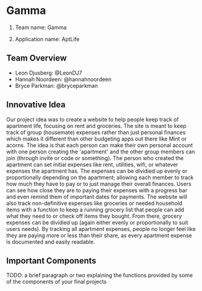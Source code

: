 # Gamma

1. Team name: Gamma

2. Application name: AptLife 

## Team Overview

- Leon Djusberg: @LeonDJ7
- Hannah Noordeen: @hannahnoordeen
- Bryce Parkman: @bryceparkman

## Innovative Idea

Our project idea was to create a website to help people keep track of apartment life, focusing on rent and groceries. The site is meant to keep track of group (housemate) expenses rather than just personal finances which makes it different than other budgeting apps out there like Mint or acorns. The idea is that each person can make their own personal account with one person creating the 'apartment' and the other group members can join (through invite or code or something). The person who created the apartment can set initial expenses like rent, utilities, wifi, or whatever expenses the apartment has. The expenses can be dividied up evenly or proportionally depending on the apartment; allowing each member to track how much they have to pay or to just manage their overall finances. Users can see how close they are to paying their expenses with a progress bar and even remind them of important dates for payments. The website will also track non-definitive expenses like groceries or needed household items with a function to keep a running grocery list that people can add what they need to or check off items they bought. From there, grocery expenses can be dividied up (again either evenly or proportionally to suit users needs). By tracking all apartment expenses, people no longer feel like they are paying more or less than their share, as every apartment expense is documented and easily readable. 



## Important Components

TODO: a brief paragraph or two explaining the functions provided by some of the components of your final projects